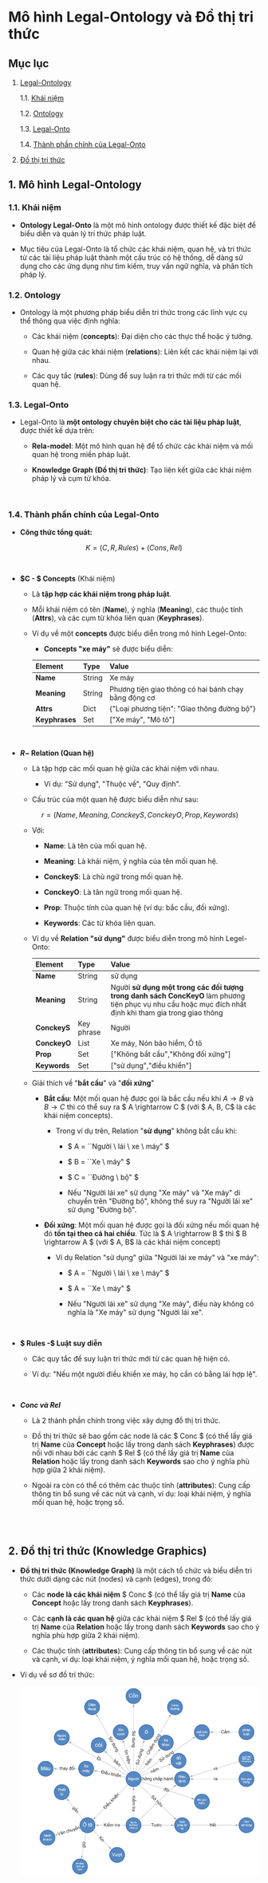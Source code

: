 # Mô hình Legal-Ontology và Đồ thị tri thức


## Mục lục
1. [Legal-Ontology](#1-mô-hình-legal-ontology)
  
    1.1. [Khái niệm](#11-khái-niệm)

    1.2. [Ontology](#12-ontology)

    1.3. [Legal-Onto](#13-legal-onto) 

    1.4. [Thành phần chính của Legal-Onto](#14-thành-phần-chính-của-legal-onto)

2. [Đồ thị tri thức](#2-đồ-thị-tri-thức-knowledge-graphics)    


## 1. Mô hình Legal-Ontology

### 1.1. Khái niệm 
  
  - **Ontology Legal-Onto** là một mô hình ontology được thiết kế đặc biệt để biểu diễn và quản lý tri thức pháp luật. 
  
  - Mục tiêu của Legal-Onto là tổ chức các khái niệm, quan hệ, và tri thức từ các tài liệu pháp luật thành một cấu trúc có hệ thống, dễ dàng sử dụng cho các ứng dụng như tìm kiếm, truy vấn ngữ nghĩa, và phân tích pháp lý.

### 1.2. Ontology
  - Ontology là một phương pháp biểu diễn tri thức trong các lĩnh vực cụ thể thông qua việc định nghĩa:
  
    - Các khái niệm (**concepts**): Đại diện cho các thực thể hoặc ý tưởng.
    
    - Quan hệ giữa các khái niệm (**relations**): Liên kết các khái niệm lại với nhau.
    
    - Các quy tắc (**rules**): Dùng để suy luận ra tri thức mới từ các mối quan hệ.

### 1.3. Legal-Onto

  - Legal-Onto là **một ontology chuyên biệt cho các tài liệu pháp luật**, được thiết kế dựa trên:
  
    - **Rela-model**: Một mô hình quan hệ để tổ chức các khái niệm và mối quan hệ trong miền pháp luật.

    - **Knowledge Graph (Đồ thị tri thức)**: Tạo liên kết giữa các khái niệm pháp lý và cụm từ khóa.
  
  <br>

### 1.4. Thành phần chính của Legal-Onto

  - **Công thức tổng quát:**

  $$     
       K = (C,R,Rules) + (Cons,Rel) 
  $$

  <br>

  - **$C - $ Concepts** (Khái niệm)
    
    - Là **tập hợp các khái niệm trong pháp luật**.

    - Mỗi khái niệm có tên (**Name**), ý nghĩa (**Meaning**), các thuộc tính (**Attrs**), và các cụm từ khóa liên quan (**Keyphrases**).

    - Ví dụ về một **concepts** được biểu diễn trong mô hình Legel-Onto:

      - **Concepts "xe máy"** sẽ được biểu diễn:

      | Element | Type | Value |
      | :--- | :--- | :--- |
      | **Name** | String | Xe máy |
      | **Meaning** | String | Phương tiện giao thông có hai bánh chạy bằng động cơ |
      | **Attrs** | Dict | {"Loại phương tiện": "Giao thông đường bộ"} |
      | **Keyphrases** | Set | ["Xe máy", "Mô tô"]

  <br>

  - **$R -$ Relation (Quan hệ)**

    - Là tập hợp các mối quan hệ giữa các khái niệm với nhau.

      - Ví dụ: "Sử dụng", "Thuộc về", "Quy định".

    - Cấu trúc của một quan hệ được biểu diễn như sau:

    $$
        r=(Name,Meaning,ConckeyS,ConckeyO,Prop,Keywords)
    $$

    - Với:
      
      - **Name**: Là tên của mối quan hệ.

      - **Meaning**: Là khái niệm, ý nghĩa của tên mối quan hệ.

      - **ConckeyS**: Là chủ ngữ trong mối quan hệ.

      - **ConckeyO**: Là tân ngữ trong mối quan hệ. 

      - **Prop**: Thuộc tính của quan hệ (ví dụ: bắc cầu, đối xứng).

      - **Keywords**: Các từ khóa liên quan.

    - Ví dụ về **Relation "sử dụng"** được biểu diễn trong mô hình Legel-Onto:

      | Element | Type | Value |
      | :--- | :--- | :--- |
      | **Name** | String | sử dụng |
      | **Meaning** | String | Người **sử dụng một trong các đối tượng trong danh sách ConcKeyO** làm phương tiện phục vụ nhu cầu hoặc mục đích nhất định khi tham gia trong giao thông |
      | **ConckeyS** | Key phrase | Người |
      | **ConckeyO** | List | Xe máy, Nón bảo hiểm, Ô tô |
      | **Prop** | Set | ["Không bắt cầu","Không đối xứng"] |
      | **Keywords** | Set | ["sử dụng","điều khiển"] |

    - Giải thích về "**bắt cầu**" và "**đối xứng**"

      - **Bắt cầu**: Một mối quan hệ được gọi là bắc cầu nếu khi $A \rightarrow B$ và $B \rightarrow C$ thì có thể suy ra $ A \rightarrow C $ (với $ A, B, C$ là các khái niệm concepts).
        
        - Trong ví dụ trên, Relation "**sử dụng**" không bắt cầu khi:

          - $ A = ``Người \ lái \ xe \ máy" $
          
          - $ B = ``Xe \ máy" $

          - $ C = ``Đường \ bộ" $

          - Nếu "Người lái xe" sử dụng "Xe máy" và "Xe máy" di chuyển trên "Đường bộ", không thể suy ra "Người lái xe" sử dụng "Đường bộ".

      - **Đối xứng**: Một mối quan hệ được gọi là đối xứng nếu mối quan hệ đó **tồn tại theo cả hai chiều**. Tức là $ A \rightarrow B $ thì $ B \rightarrow A $ (với $ A, B$ là các khái niệm concept)

        - Ví dụ Relation "sử dụng" giữa "Người lái xe máy" và "xe máy":
          
          - $ A = ``Người \ lái \ xe \ máy" $

          - $ A = ``Xe \ máy" $

          - Nếu "Người lái xe" sử dụng "Xe máy", điều này không có nghĩa là "Xe máy" sử dụng "Người lái xe".




  
  <br>

  - **$ Rules -$ Luật suy diễn**

    - Các quy tắc để suy luận tri thức mới từ các quan hệ hiện có.

    - Ví dụ: "Nếu một người điều khiển xe máy, họ cần có bằng lái hợp lệ".

 <br>

  - **$Conc \ và \ Rel$**  

    - Là 2 thành phần chính trong việc xây dựng đồ thị tri thức.

    - Đồ thị tri thức sẽ bao gồm các node là các $ Conc $ (có thể lấy giá trị **Name** của **Concept** hoặc lấy trong danh sách **Keyphrases**) được nối với nhau bởi các cạnh $ Rel $ (có thể lấy giá trị **Name** của **Relation** hoặc lấy trong danh sách **Keywords** sao cho ý nghĩa phù hợp giữa 2 khái niệm).

    - Ngoài ra còn có thể có thêm các thuộc tính (**attributes**): Cung cấp thông tin bổ sung về các nút và cạnh, ví dụ: loại khái niệm, ý nghĩa mối quan hệ, hoặc trọng số.

<br>
<br>

## 2. Đồ thị tri thức (Knowledge Graphics)

  - **Đồ thị tri thức (Knowledge Graph)** là một cách tổ chức và biểu diễn tri thức dưới dạng các nút (nodes) và cạnh (edges), trong đó:

    - Các **node là các khái niệm** $ Conc $ (có thể lấy giá trị **Name** của **Concept** hoặc lấy trong danh sách **Keyphrases**).

    - Các **cạnh là các quan hệ** giữa các khái niệm $ Rel $ (có thể lấy giá trị **Name** của **Relation** hoặc lấy trong danh sách **Keywords** sao cho ý nghĩa phù hợp giữa 2 khái niệm).

    - Các thuộc tính (**attributes**): Cung cấp thông tin bổ sung về các nút và cạnh, ví dụ: loại khái niệm, ý nghĩa mối quan hệ, hoặc trọng số.


  - Ví dụ về sơ đồ tri thức:
  
     ![Knowledge Graphics Example](/images/Knowledge-Graphics-Example.jpg)









  






